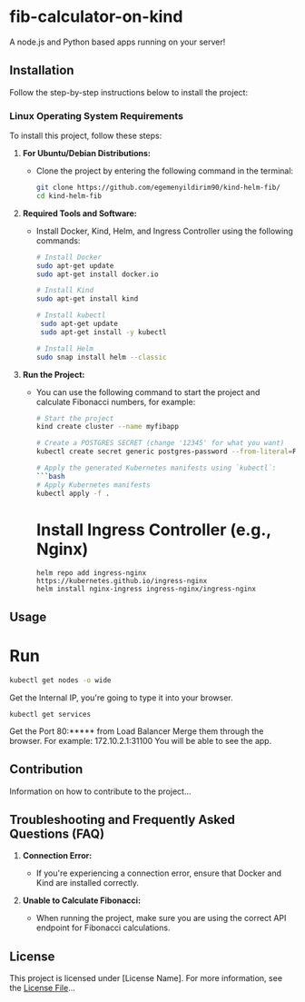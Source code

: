 # fib-calculator-on-kind

A node.js and Python based apps running on your server!

## Installation

Follow the step-by-step instructions below to install the project:

### Linux Operating System Requirements

To install this project, follow these steps:

1. **For Ubuntu/Debian Distributions:**
   - Clone the project by entering the following command in the terminal:
     ```bash
     git clone https://github.com/egemenyildirim90/kind-helm-fib/
     cd kind-helm-fib
     ```

2. **Required Tools and Software:**
   - Install Docker, Kind, Helm, and Ingress Controller using the following commands:
     ```bash
     # Install Docker
     sudo apt-get update
     sudo apt-get install docker.io

     # Install Kind
     sudo apt-get install kind

     # Install kubectl
      sudo apt-get update
      sudo apt-get install -y kubectl

     # Install Helm
     sudo snap install helm --classic

3. **Run the Project:**
   - You can use the following command to start the project and calculate Fibonacci numbers, for example:
     ```bash
     # Start the project
     kind create cluster --name myfibapp
     
     # Create a POSTGRES SECRET (change '12345' for what you want)
     kubectl create secret generic postgres-password --from-literal=POSTGRES_PASSWORD=12345
     
     # Apply the generated Kubernetes manifests using `kubectl`:
     ```bash
     # Apply Kubernetes manifests
     kubectl apply -f .
     ```
     # Install Ingress Controller (e.g., Nginx)
     ```
     helm repo add ingress-nginx https://kubernetes.github.io/ingress-nginx
     helm install nginx-ingress ingress-nginx/ingress-nginx
     ```

## Usage
# Run
```bash
kubectl get nodes -o wide
```
Get the Internal IP, you're going to type it into your browser. 
```
kubectl get services
```
Get the Port 80:***** from Load Balancer
Merge them through the browser. For example: 172.10.2.1:31100
You will be able to see the app.

## Contribution

Information on how to contribute to the project...

## Troubleshooting and Frequently Asked Questions (FAQ)

1. **Connection Error:**
   - If you're experiencing a connection error, ensure that Docker and Kind are installed correctly.

2. **Unable to Calculate Fibonacci:**
   - When running the project, make sure you are using the correct API endpoint for Fibonacci calculations.

## License

This project is licensed under [License Name]. For more information, see the [License File](LICENSE)...
